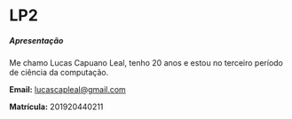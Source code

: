 # LP2

<h5> Apresentação </h5>
<p> Me chamo Lucas Capuano Leal, tenho 20 anos e estou no terceiro período de ciência da computação.</p>

**Email:** lucascapleal@gmail.com

**Matrícula:** 201920440211
